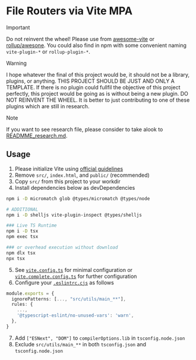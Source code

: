 # File Routers via Vite MPA

> [!IMPORTANT]
> Do not reinvent the wheel! Please use from [awesome-vite](https://github.com/vitejs/awesome-vite) or [rollup/awesone](https://github.com/rollup/awesome).
> You could also find in npm with some convenient naming `vite-plugin-*` or `rollup-plugin-*`.

> [!WARNING]  
> I hope whatever the final of this project would be, it should not be a library, plugins, or anything. THIS PROJECT SHOULD BE JUST 
> AND ONLY A TEMPLATE. If there is no plugin could fullfil the objective of this project perfectly, this project would be going as
> is without being a new plugin. DO NOT REINVENT THE WHEEL. It is better to just contributing to one of these plugins which are still
> in research. 

> [!NOTE]  
> If you want to see research file, please consider to take alook to [READMME_research.md](./README_research.md).

## Usage

1. Please initialize Vite using [official guidelines](https://vitejs.dev/guide/#scaffolding-your-first-vite-project)
2. Remove `src/`, `index.html`, and `public/` (recommended)
3. Copy `src/` from this project to your workdir
4. Install dependencies below as devDependencies

```bash
npm i -D micromatch glob @types/micromatch @types/node

# ADDITIONAL
npm i -D shelljs vite-plugin-inspect @types/shelljs

### Live TS Runtime
npm i -D tsx
npm exec tsx

### or overhead execution without download
npm dlx tsx
npx tsx
```

5. See [`vite.config.ts`](./vite.config.ts) for minimal configuration or [`vite.complete.config.ts`](vite.complete.config.ts) for further configuration
6. Configure your [`.eslintrc.cjs`](./.eslintrc.cjs) as follows

```ts
module.exports = {
  ignorePatterns: [..., "src/utils/main_**"],
  rules: {
    ...,
    '@typescript-eslint/no-unused-vars': 'warn',
  },
}
```

7. Add `["ESNext", "DOM"]` to `compilerOptions.lib` in `tsconfig.node.json`
8. Exclude `src/utils/main_**` in both `tsconfig.json` and `tsconfig.node.json`